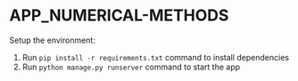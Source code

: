 # APP_NUMERICAL-METHODS

Setup the environment:
1. Run `pip install -r requirements.txt` command to install dependencies
2. Run `python manage.py runserver` command to start the app
